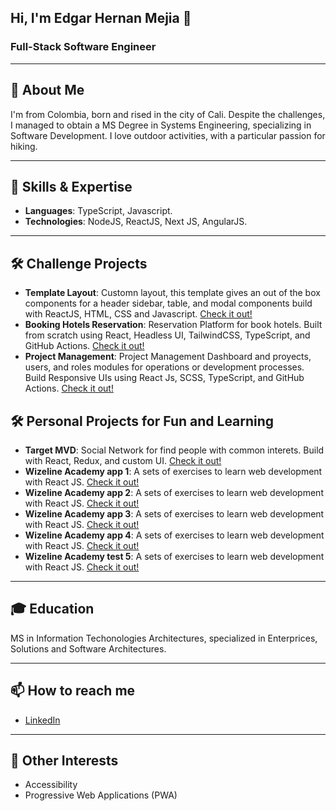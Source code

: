 ## Hi, I'm Edgar Hernan Mejia 👋

<!--
**edgarinhm/edgarinhm** is a ✨ _special_ ✨ repository because its `README.md` (this file) appears on your GitHub profile.

Here are some ideas to get you started:

- 🔭 I’m currently working on ...
- 🌱 I’m currently learning ...
- 👯 I’m looking to collaborate on ...
- 🤔 I’m looking for help with ...
- 💬 Ask me about ...
- 📫 How to reach me: ...
- 😄 Pronouns: ...
- ⚡ Fun fact: ...
-->
### Full-Stack Software Engineer

---

## 🌱 About Me

I'm from Colombia, born and rised in the city of Cali. Despite the challenges, I managed to obtain a MS Degree in Systems Engineering, specializing in Software Development. I love outdoor activities, with a particular passion for hiking.

---

## 🔧 Skills & Expertise

- **Languages**: TypeScript, Javascript.
- **Technologies**: NodeJS, ReactJS, Next JS, AngularJS.

---

## 🛠️ Challenge Projects

- **Template Layout**: Customn layout, this template gives an out of the box components for a header sidebar, table, and modal components build with ReactJS, HTML, CSS and Javascript. [Check it out!](https://edgarinhm.github.io/react-layout-ols-challenge/)
- **Booking Hotels Reservation**: Reservation Platform for book hotels. Built from scratch using React, Headless UI, TailwindCSS, TypeScript, and GitHub Actions. [Check it out!](https://edgarinhm.github.io/smtalent-react-challenge-bookings)
- **Project Management**: Project Management  Dashboard and proyects, users, and roles modules for operations or development processes. Build Responsive UIs using React Js, SCSS, TypeScript, and GitHub Actions. [Check it out!](https://edgarinhm.github.io/ols-react-challenge)

## 🛠️ Personal Projects for Fun and Learning
- **Target MVD**: Social Network for find people with common interets. Build with React, Redux, and custom UI. [Check it out!](https://github.com/edgarinhm/react-target-mvd-web)
- **Wizeline Academy app 1**: A sets of exercises to learn web development with React JS. [Check it out!](https://codesandbox.io/p/sandbox/github/edgarinhm/React-Challenge-1)
- **Wizeline Academy app 2**: A sets of exercises to learn web development with React JS. [Check it out!](https://codesandbox.io/p/sandbox/github/edgarinhm/React-Challenge-2)
- **Wizeline Academy app 3**: A sets of exercises to learn web development with React JS. [Check it out!](https://codesandbox.io/p/sandbox/github/edgarinhm/React-Challenge-3)
- **Wizeline Academy app 4**: A sets of exercises to learn web development with React JS. [Check it out!](https://codesandbox.io/p/sandbox/github/edgarinhm/React-Challenge-4)
- **Wizeline Academy test 5**: A sets of exercises to learn web development with React JS. [Check it out!](https://codesandbox.io/p/sandbox/github/edgarinhm/React-Challenge-5-Testing)

---

## 🎓 Education

MS in Information Techonologies Architectures, specialized in Enterprices, Solutions and Software Architectures.

---

## 📫 How to reach me 

- [LinkedIn](https://www.linkedin.com/in/edgar-hernan-mejia-castro/)

---

## 🎈 Other Interests 

- Accessibility
- Progressive Web Applications (PWA)
